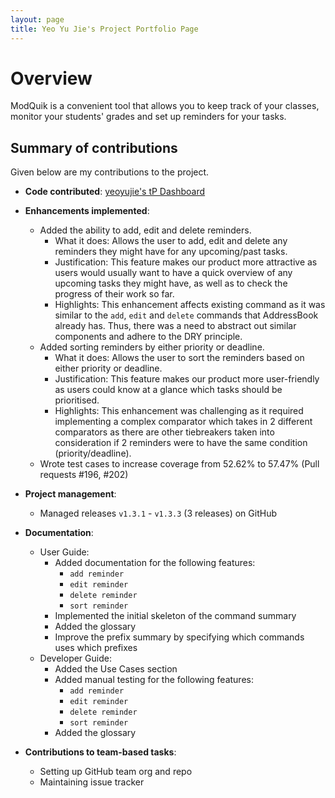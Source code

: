 ```yaml
---
layout: page
title: Yeo Yu Jie's Project Portfolio Page
---
```


# Overview
ModQuik is a convenient tool that allows you to keep track of your classes, monitor your students' grades and set up reminders for your tasks.

## Summary of contributions
Given below are my contributions to the project.

* **Code contributed**: [yeoyujie's tP Dashboard](https://nus-cs2103-ay2223s1.github.io/tp-dashboard/?search=yeoyujie&breakdown=true)

* **Enhancements implemented**:
  * Added the ability to add, edit and delete reminders.
    * What it does: Allows the user to add, edit and delete any reminders they might have for any upcoming/past tasks.
    * Justification: This feature makes our product more attractive as users would usually want to have a quick overview of any upcoming tasks they might have, as well as to check the progress of their work so far.
    * Highlights: This enhancement affects existing command as it was similar to the `add`, `edit` and `delete` commands that AddressBook already has.
      Thus, there was a need to abstract out similar components and adhere to the DRY principle.
  * Added sorting reminders by either priority or deadline.
    * What it does: Allows the user to sort the reminders based on either priority or deadline.
    * Justification: This feature makes our product more user-friendly as users could know at a glance which tasks should be prioritised.
    * Highlights: This enhancement was challenging as it required implementing a complex comparator which takes in 2 different comparators as there are other tiebreakers taken into consideration if 2 reminders were to have the same condition (priority/deadline).
  * Wrote test cases to increase coverage from 52.62% to 57.47% (Pull requests #196, #202)
* **Project management**:
  * Managed releases `v1.3.1` - `v1.3.3` (3 releases) on GitHub

* **Documentation**:
  * User Guide:
    * Added documentation for the following features:
      * `add reminder`
      * `edit reminder`
      * `delete reminder`
      * `sort reminder`
    * Implemented the initial skeleton of the command summary
    * Added the glossary  
    * Improve the prefix summary by specifying which commands uses which prefixes
  * Developer Guide:
    * Added the Use Cases section
    * Added manual testing for the following features:
      * `add reminder`
      * `edit reminder`
      * `delete reminder`
      * `sort reminder`
    * Added the glossary

* **Contributions to team-based tasks**:
  * Setting up GitHub team org and repo
  * Maintaining issue tracker
